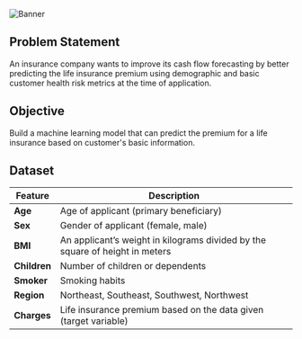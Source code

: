 ![Banner](https://github.com/Hafizah/Life-Insurance-Premium-Random-Forest-Model/blob/main/2.png)

## Problem Statement

An insurance company wants to improve its cash flow forecasting by better predicting the life insurance premium using demographic and basic customer health risk 
metrics at the time of application.

## Objective

Build a machine learning model that can predict the premium for a life insurance based on customer's basic information.

## Dataset 
Feature | Description
---- | -------
**Age** | Age of applicant (primary beneficiary)
**Sex** | Gender of applicant (female, male)
**BMI** | An applicant’s weight in kilograms divided by the square of height in meters
**Children** | Number of children or dependents
**Smoker** | Smoking habits
**Region** | Northeast, Southeast, Southwest, Northwest
**Charges** | Life insurance premium based on the data given (target variable)

